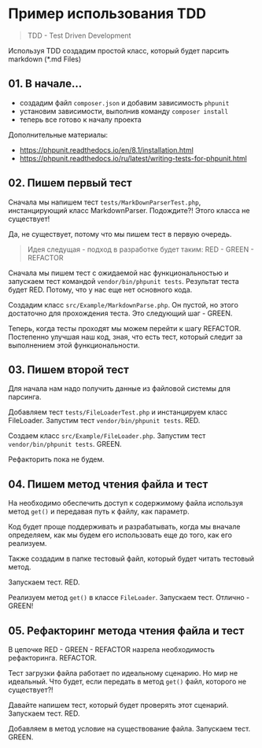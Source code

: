 # Пример использования TDD

> TDD - Test Driven Development

Используя TDD создадим простой класс, который будет парсить markdown (*.md Files)

## 01. В начале...

- создадим файл `composer.json` и добавим зависимость `phpunit`
- установим зависимости, выполнив команду `composer install`
- теперь все готово к началу проекта

Дополнительные материалы:
- https://phpunit.readthedocs.io/en/8.1/installation.html
- https://phpunit.readthedocs.io/ru/latest/writing-tests-for-phpunit.html

## 02. Пишем первый тест

Сначала мы напишем тест `tests/MarkDownParserTest.php`, инстанцирующий класс MarkdownParser. Подождите?! Этого класса не существует! 

Да, не существует, потому что мы пишем тест в первую очередь.

> Идея следущая - подход в разработке будет таким:
> RED - GREEN - REFACTOR 

Сначала мы пишем тест с ожидаемой нас функциональностью и запускаем тест командой `vendor/bin/phpunit tests`. Результат теста будет RED. Потому, что у нас еще нет основного кода.

Создадим класс `src/Example/MarkdownParse.php`. Он пустой, но этого достаточно для прохождения теста. Это следующий шаг - GREEN.

Теперь, когда тесты проходят мы можем перейти к шагу REFACTOR. Постепенно улучшая наш код, зная, что есть тест, который следит за выполнением этой функциональности.

## 03. Пишем второй тест 

Для начала нам надо получить данные из файловой системы для парсинга.

Добавляем тест `tests/FileLoaderTest.php` и инстанцируем класс FileLoader. Запустим тест `vendor/bin/phpunit tests`. RED.

Создаем класс `src/Example/FileLoader.php`. Запустим тест `vendor/bin/phpunit tests`. GREEN.

Рефакторить пока не будем.

## 04. Пишем метод чтения файла и тест

На необходимо обеспечить доступ к содержимому файла используя метод `get()` и передавая путь к файлу, как параметр.

Код будет проще поддерживать и разрабатывать, когда мы вначале определяем, как мы будем его использовать еще до того, как его реализуем.

Также создадим в папке тестовый файл, который будет читать тестовый метод.

Запускаем тест. RED.

Реализуем метод `get()` в классе `FileLoader`. Запускаем тест. Отлично - GREEN!

## 05. Рефакторинг метода чтения файла и тест

В цепочке RED - GREEN - REFACTOR назрела необходимость рефакторинга. REFACTOR.

Тест загрузки файла работает по идеальному сценарию. Но мир не идеальный. Что будет, если передать в метод `get()` файл, которого не существует?!

Давайте напишем тест, который будет проверять этот сценарий. Запускаем тест. RED.

Добавляем в метод условие на существование файла. Запускаем тест. GREEN.

